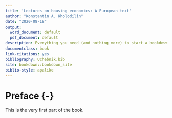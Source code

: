 ```yaml
--- 
title: 'Lectures on housing economics: A European text'
author: "Konstantin A. Kholodilin"
date: "2020-08-18"
output:
  word_document: default
  pdf_document: default
description: Everything you need (and nothing more) to start a bookdown book.
documentclass: book
link-citations: yes
bibliography: Uchebnik.bib
site: bookdown::bookdown_site
biblio-style: apalike
---
```


# Preface {-}

This is the very first part of the book.



<script type="text/javascript">
title=document.getElementById('header');
title.innerHTML = '<img src="Images/Fig_Domik.png" alt="Test Image">' + title.innerHTML
</script>
